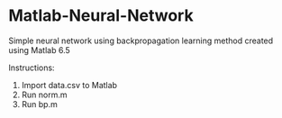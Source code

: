 # Matlab-Neural-Network
Simple neural network using backpropagation learning method created using Matlab 6.5

Instructions:
1. Import data.csv to Matlab
2. Run norm.m
3. Run bp.m
